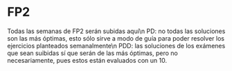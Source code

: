# FP2
Todas las semanas de FP2 serán subidas aquí\n
PD: no todas las soluciones son las más óptimas, esto sólo sirve a modo de guía para poder resolver los ejercicios planteados semanalmente\n
PDD: las soluciones de los exámenes que sean suibidas sí que serán de las más óptimas, pero no necesariamente, pues estos están evaluados con un 10.
